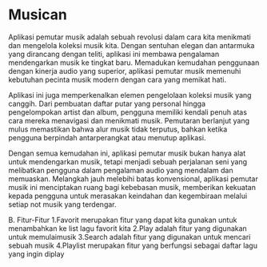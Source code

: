 # Musican

Aplikasi pemutar musik adalah sebuah revolusi dalam cara kita menikmati dan mengelola koleksi musik kita. Dengan sentuhan elegan dan antarmuka yang dirancang dengan teliti, aplikasi ini membawa pengalaman mendengarkan musik ke tingkat baru. Memadukan kemudahan penggunaan dengan kinerja audio yang superior, aplikasi pemutar musik memenuhi kebutuhan pecinta musik modern dengan cara yang memikat hati.

Aplikasi ini juga memperkenalkan elemen pengelolaan koleksi musik yang canggih. Dari pembuatan daftar putar yang personal hingga pengelompokan artist dan album, pengguna memiliki kendali penuh atas cara mereka menavigasi dan menikmati musik. Pemutaran berlanjut yang mulus memastikan bahwa alur musik tidak terputus, bahkan ketika pengguna berpindah antarperangkat atau menutup aplikasi.

Dengan semua kemudahan ini, aplikasi pemutar musik bukan hanya alat untuk mendengarkan musik, tetapi menjadi sebuah perjalanan seni yang melibatkan pengguna dalam pengalaman audio yang mendalam dan memuaskan. Melangkah jauh melebihi batas konvensional, aplikasi pemutar musik ini menciptakan ruang bagi kebebasan musik, memberikan kekuatan kepada pengguna untuk merasakan keindahan dan kegembiraan melalui setiap not musik yang terdengar.

B. Fitur-Fitur 1.Favorit merupakan fitur yang dapat kita gunakan untuk menambahkan ke list lagu favorit kita 2.Play adalah fitur yang digunakan untuk memulaimusik 3.Search adalah fitur yang digunakan untuk mencari sebuah musik 4.Playlist merupakan fitur yang berfungsi sebagai daftar lagu yang ingin diplay

